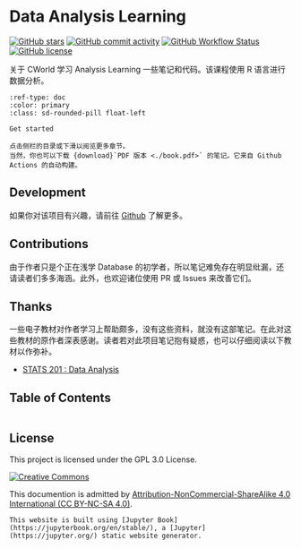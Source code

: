 # Data Analysis Learning

[![GitHub stars](https://img.shields.io/github/stars/cworld1/da-learning?style=flat-square)](https://github.com/cworld1/da-learning/stargazers)
[![GitHub commit activity](https://img.shields.io/github/commit-activity/y/cworld1/da-learning?label=commits&style=flat-square)](https://github.com/cworld1/da-learning/commits)
[![GitHub Workflow Status](https://img.shields.io/github/actions/workflow/status/cworld1/da-learning/.github/workflows/docs-build.yml?branch=main&style=flat-square)](https://github.com/cworld1/da-learning/actions/workflows/docs-build.yml)
[![GitHub license](https://img.shields.io/github/license/cworld1/da-learning?style=flat-square)](https://github.com/cworld1/da-learning/blob/main/LICENSE)

关于 CWorld 学习 Analysis Learning 一些笔记和代码。该课程使用 R 语言进行数据分析。

```{button-ref} 00-at-the-beginning
:ref-type: doc
:color: primary
:class: sd-rounded-pill float-left

Get started
```

```{hint}
点击侧栏的目录或下滑以阅览更多章节。
当然，你也可以下载 {download}`PDF 版本 <./book.pdf>` 的笔记。它来自 Github Actions 的自动构建。
```

## Development

如果你对该项目有兴趣，请前往 [Github](https://github.com/cworld1/da-learning#readme) 了解更多。

## Contributions

由于作者只是个正在浅学 Database 的初学者，所以笔记难免存在明显纰漏，还请读者们多多海涵。此外，也欢迎诸位使用 PR 或 Issues 来改善它们。

## Thanks

一些电子教材对作者学习上帮助颇多，没有这些资料，就没有这部笔记。在此对这些教材的原作者深表感谢。读者若对此项目笔记抱有疑惑，也可以仔细阅读以下教材以作弥补。

- [STATS 201 : Data Analysis](https://courseoutline.auckland.ac.nz/dco/course/STATS/201/1215)

## Table of Contents

```{tableofcontents}
```

## License

This project is licensed under the GPL 3.0 License.

[![Creative Commons](https://i.creativecommons.org/l/by-nc-sa/4.0/88x31.png)](https://creativecommons.org/licenses/by-nc-sa/4.0/deed.en)

This documention is admitted by [Attribution-NonCommercial-ShareAlike 4.0 International (CC BY-NC-SA 4.0)](http://creativecommons.org/licenses/by-nc-sa/4.0/).

```{note}
This website is built using [Jupyter Book](https://jupyterbook.org/en/stable/), a [Jupyter](https://jupyter.org/) static website generator.
```
